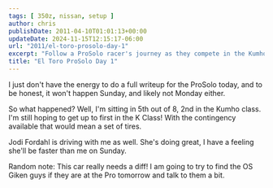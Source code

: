 ```yaml
---
tags: [ 350z, nissan, setup ]
author: chris
publishDate: 2011-04-10T01:01:13+00:00
updateDate: 2024-11-15T12:15:17-06:00
url: "2011/el-toro-prosolo-day-1"
excerpt: "Follow a ProSolo racer's journey as they compete in the Kumho class, aiming for 1st place and hoping to win a set of tires."
title: "El Toro ProSolo Day 1"
---
```


I just don't have the energy to do a full writeup for the ProSolo today, and to be honest, it won't happen Sunday, and likely not Monday either.

So what happened? Well, I'm sitting in 5th out of 8, 2nd in the Kumho class. I'm still hoping to get up to first in the K Class! With the contingency available that would mean a set of tires.

Jodi Fordahl is driving with me as well. She's doing great, I have a feeling she'll be faster than me on Sunday.

Random note: This car really needs a diff!  I am going to try to find the OS Giken guys if they are at the Pro tomorrow and talk to them a bit.
